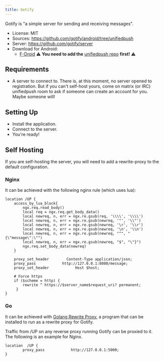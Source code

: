 ```yaml
---
title: Gotify
---
```


Gotify is "a simple server for sending and receiving messages".

* License: MIT
* Sources: <https://github.com/gotify/android/tree/unifiedpush>
* Server: <https://github.com/gotify/server>
* Download for Android:
  * [F-Droid](https://f-droid.org/de/packages/com.github.gotify/) ⚠️  **You need to add the** [unifiedpush repo](https://repo.unifiedpush.org) **first!** ⚠️

## Requirements

* A server to connect to. There is, at this moment, no server opened to registration. But if you can't self-host yours, come on matrix (or IRC) unifiedpush room to ask if someone can create an account for you. Maybe someone will!

## Setting Up

* Install the application.
* Connect to the server.
* You're ready!

## Self Hosting

If you are self-hosting the server, you will need to add a rewrite-proxy to the default configuration.

### Nginx

It can be achieved with the following nginx rule (which uses lua):

```nginx
location /UP {
    access_by_lua_block{
        ngx.req.read_body()
        local req = ngx.req.get_body_data()
        local newreq, n, err = ngx.re.gsub(req, '\\\\', '\\\\')
        local newreq, n, err = ngx.re.gsub(newreq, '"', '\\"')
        local newreq, n, err = ngx.re.gsub(newreq, '\r', '\\r')
        local newreq, n, err = ngx.re.gsub(newreq, '\n', '\\n')
        local newreq, n, err = ngx.re.gsub(newreq, "^", "{\"message\":\"")
        local newreq, n, err = ngx.re.gsub(newreq, "$", "\"}")
        ngx.req.set_body_data(newreq)
    }

    proxy_set_header        Content-Type application/json;
    proxy_pass            http://127.0.0.1:8080/message;
    proxy_set_header            Host $host;

    # Force https
    if ($scheme = http) {
        rewrite ^ https://$server_name$request_uri? permanent;
     }
}
```

### Go

It can be achieved with [Golang Rewrite Proxy](https://github.com/karmanyaahm/golang-unified-push-rewrite-proxy), a program that can be installed to run as a rewrite proxy for Gotify.

Traffic from /UP on any reverse proxy running Gotify can be proxied to it. The following is an example for Nginx.

```nginx
location  /UP {    
        proxy_pass            http://127.0.0.1:5000;
}
```

